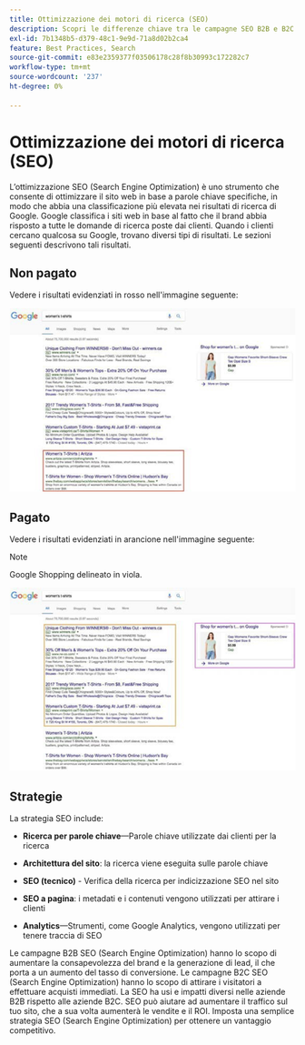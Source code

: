 ```yaml
---
title: Ottimizzazione dei motori di ricerca (SEO)
description: Scopri le differenze chiave tra le campagne SEO B2B e B2C.
exl-id: 7b1348b5-d379-48c1-9e9d-71a8d02b2ca4
feature: Best Practices, Search
source-git-commit: e83e2359377f03506178c28f8b30993c172282c7
workflow-type: tm+mt
source-wordcount: '237'
ht-degree: 0%

---
```


# Ottimizzazione dei motori di ricerca (SEO)

L’ottimizzazione SEO (Search Engine Optimization) è uno strumento che consente di ottimizzare il sito web in base a parole chiave specifiche, in modo che abbia una classificazione più elevata nei risultati di ricerca di Google. Google classifica i siti web in base al fatto che il brand abbia risposto a tutte le domande di ricerca poste dai clienti. Quando i clienti cercano qualcosa su Google, trovano diversi tipi di risultati. Le sezioni seguenti descrivono tali risultati.

## Non pagato

Vedere i risultati evidenziati in rosso nell&#39;immagine seguente:

![Risultati ricerca SEO Google non pagati](../../assets/playbooks/seo-unpaid.png)

## Pagato

Vedere i risultati evidenziati in arancione nell&#39;immagine seguente:

>[!NOTE]
>
>Google Shopping delineato in viola.

![Risultati ricerca SEO Google a pagamento](../../assets/playbooks/seo-paid.png)

## Strategie

La strategia SEO include:

- **Ricerca per parole chiave**—Parole chiave utilizzate dai clienti per la ricerca

- **Architettura del sito**: la ricerca viene eseguita sulle parole chiave

- **SEO (tecnico)** - Verifica della ricerca per indicizzazione SEO nel sito

- **SEO a pagina**: i metadati e i contenuti vengono utilizzati per attirare i clienti

- **Analytics**—Strumenti, come Google Analytics, vengono utilizzati per tenere traccia di SEO

Le campagne B2B SEO (Search Engine Optimization) hanno lo scopo di aumentare la consapevolezza del brand e la generazione di lead, il che porta a un aumento del tasso di conversione. Le campagne B2C SEO (Search Engine Optimization) hanno lo scopo di attirare i visitatori a effettuare acquisti immediati. La SEO ha usi e impatti diversi nelle aziende B2B rispetto alle aziende B2C. SEO può aiutare ad aumentare il traffico sul tuo sito, che a sua volta aumenterà le vendite e il ROI. Imposta una semplice strategia SEO (Search Engine Optimization) per ottenere un vantaggio competitivo.
